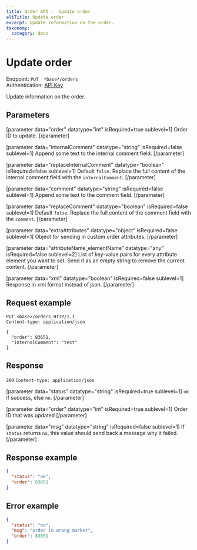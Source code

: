 ```yaml
---
title: Order API -  Update order
altTitle: Update order
excerpt: Update information on the order.
taxonomy:
  category: docs
---
```


# Update order

Endpoint: `PUT  *base*/orders`  
Authentication: [API Key](/api-references/api-intro#authentication)

Update information on the order.

## Parameters

[parameter data="order" datatype="int" isRequired=true sublevel=1]
Order ID to update.
[/parameter]

[parameter data="internalComment" datatype="string" isRequired=false sublevel=1]
Append some text to the internal comment field.
[/parameter]

[parameter data="replaceInternalComment" datatype="boolean" isRequired=false sublevel=1]
Default `false`. Replace the full content of the internal comment field with the `internalComment`.
[/parameter]

[parameter data="comment" datatype="string" isRequired=false sublevel=1]
Append some text to the comment field.
[/parameter]

[parameter data="replaceComment" datatype="boolean" isRequired=false sublevel=1]
Default `false`. Replace the full content of the comment field with the `comment`.
[/parameter]

[parameter data="extraAttributes" datatype="object" isRequired=false sublevel=1]
Object for sending in custom order attributes.
[/parameter]

[parameter data="attributeName_elementName" datatype="any" isRequired=false sublevel=2]
List of key-value pairs for every attribute element you want to set. Send it as an empty string to remove the current content.
[/parameter]

[parameter data="xml" datatype="boolean" isRequired=false sublevel=1]
Response in xml format instead of json.
[/parameter]

## Request example

```http
PUT <base>/orders HTTP/1.1
Content-type: application/json

{
  "order": 83651,
  "internalComment": "test"
}
```

## Response

`200` `Content-type: application/json`

[parameter data="status" datatype="string" isRequired=true sublevel=1]
``ok`` if success, else ``no``.
[/parameter]

[parameter data="order" datatype="int" isRequired=true sublevel=1]
Order ID that was updated
[/parameter]

[parameter data="msg" datatype="string" isRequired=false sublevel=1]
If ``status`` returns ``no``, this value should send back a message why it failed.
[/parameter]

## Response example

```json
{
  "status": "ok",
  "order": 83651
}
```



## Error example

```json
{
  "status": "no",
  "msg": "order in wrong market",
  "order": 83651
}
```
